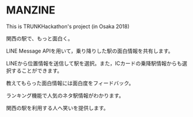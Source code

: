 # MANZINE
This is TRUNKHackathon's project (in Osaka 2018)

関西の駅で、もっと面白く。

LINE Message APIを用いて，乗り降りした駅の面白情報を共有します。

LINEから位置情報を送信して駅を選択。また，ICカードの乗降駅情報からも選択することができます。

教えてもらった面白情報には面白度をフィードバック。

ランキング機能で人気のネタ駅情報がわかります。

関西の駅を利用する人へ笑いを提供します。
